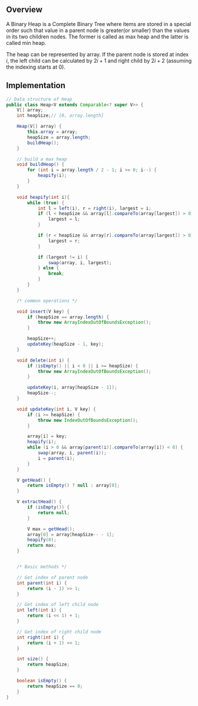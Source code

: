 ## Overview

A Binary Heap is a Complete Binary Tree where items are stored in a special order such that value in a parent node is greater(or smaller) than the values in its two children nodes. The former is called as max heap and the latter is called min heap.

The heap can be represented by array. If the parent node is stored at index $i$, the left child can be calculated by $2i+1$ and right child by $2i+2$ (assuming the indexing starts at 0).

## Implementation

```java
// Data structure of Heap
public class Heap<V extends Comparable<? super V>> {
	V[] array;
	int heapSize;// [0, array.length]

	Heap(V[] array) {
		this.array = array;
		heapSize = array.length;
		buildHeap();
	}

	// build a max heap
	void buildHeap() {
		for (int i = array.length / 2 - 1; i >= 0; i--) {
			heapify(i);
		}
	}

	void heapify(int i){
		while (true) {
			int l = left(i), r = right(i), largest = i;
			if (l < heapSize && array[l].compareTo(array[largest]) > 0) {
				largest = l;
			}

			if (r < heapSize && array[r].compareTo(array[largest]) > 0) {
				largest = r;
			}

			if (largest != i) {
				swap(array, i, largest);
			} else {
				break;
			}
		}
	}

	/* common operations */

	void insert(V key) {
		if (heapSize == array.length) {
			throw new ArrayIndexOutOfBoundsException();
		}

		heapSize++;
		updateKey(heapSize - 1, key);
	}

	void delete(int i) {
		if (isEmpty() || i < 0 || i >= heapSize) {
			throw new ArrayIndexOutOfBoundsException();
		}

		updateKey(i, array[heapSize - 1]);
		heapSize--;
	}

	void updateKey(int i, V key) {
		if (i >= heapSize) {
			throw new IndexOutOfBoundsException();
		}

		array[i] = key;
		heapify(i);
		while (i > 0 && array[parent(i)].compareTo(array[i]) < 0) {
			swap(array, i, parent(i));
			i = parent(i);
		}
	}

	V getHead() {
		return isEmpty() ? null : array[0];
	}

	V extractHead() {
		if (isEmpty()) {
			return null;
		}

		V max = getHead();
		array[0] = array[heapSize-- - 1];
		heapify(0);
		return max;
	}


	/* Basic methods */

	// Get index of parent node
	int parent(int i) {
		return (i - 1) >> 1;
	}

	// Get index of left child node
	int left(int i) {
		return (i << 1) + 1;
	}

	// Get index of right child node
	int right(int i) {
		return (i + 1) << 1;
	}

	int size() {
		return heapSize;
	}

	boolean isEmpty() {
		return heapSize == 0;
	}
}
```
